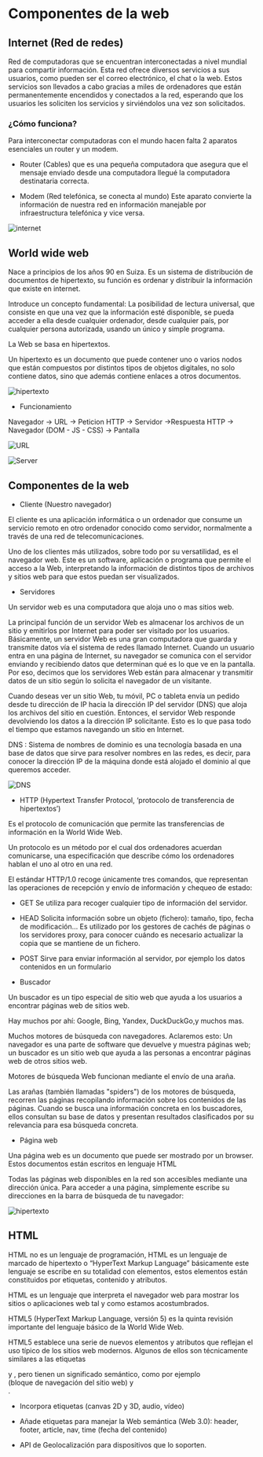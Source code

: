 # Componentes de la web

## Internet (Red de redes)

Red de computadoras que se encuentran interconectadas a nivel mundial para compartir información. Esta red ofrece diversos servicios a sus usuarios, como pueden ser el correo electrónico, el chat o la web. Estos servicios son llevados a cabo gracias a miles de ordenadores que están permanentemente encendidos y conectados a la red, esperando que los
usuarios les soliciten los servicios y sirviéndolos una vez son solicitados.

### ¿Cómo funciona?
Para interconectar computadoras con el mundo hacen falta 2 aparatos esenciales un router y un modem.

- Router (Cables) que es una pequeña computadora que asegura que el mensaje enviado desde una computadora llegué la computadora destinataria correcta.

- Modem (Red telefónica, se conecta al mundo) Este aparato convierte la información de nuestra red en información manejable por infraestructura telefónica y vice versa.

![internet](images/works.png)


## World wide web

Nace a principios de los años 90 en Suiza. Es un sistema de distribución de documentos de hipertexto, su función es ordenar y distribuir la información que existe en internet.

Introduce un concepto fundamental: La posibilidad de lectura universal, que consiste en que una vez que la información esté disponible, se pueda acceder a ella desde cualquier ordenador, desde cualquier país, por cualquier persona autorizada, usando un único y simple programa.

La Web se basa en hipertextos.

Un hipertexto es un documento que puede contener uno o varios nodos que están compuestos por distintos tipos de objetos digitales,
no solo contiene datos, sino que además contiene enlaces a otros documentos.

![hipertexto](images/hipertexto.gif)

* Funcionamiento

Navegador -> URL -> Peticion HTTP -> Servidor ->Respuesta HTTP -> Navegador (DOM - JS - CSS) -> Pantalla

![URL](images/url.PNG)

![Server](images/server.PNG)

## Componentes de la web
- Cliente (Nuestro navegador)

El cliente es una aplicación informática o un ordenador que consume un servicio remoto en otro ordenador conocido como servidor, normalmente a través de una red de telecomunicaciones.

Uno de los clientes más utilizados, sobre todo por su versatilidad, es el navegador web. Este es un software, aplicación o programa que permite el acceso a la Web, interpretando la información de distintos tipos de archivos y sitios web para que estos puedan ser visualizados.

- Servidores

Un servidor web es una computadora que aloja uno o mas sitios web.

La principal función de un servidor Web es almacenar los archivos de un sitio y emitirlos por Internet para poder ser visitado por los usuarios. Básicamente, un servidor Web es una gran computadora que guarda y transmite datos vía el sistema de redes llamado Internet. Cuando un usuario entra en una página de Internet, su navegador se comunica  con el servidor enviando y recibiendo datos que determinan qué es lo que ve en la pantalla. Por eso, decimos que los servidores Web están para almacenar y transmitir datos de un sitio según lo solicita el navegador de un visitante.

 Cuando deseas ver un sitio Web, tu móvil, PC o tableta envía un pedido desde tu dirección de IP hacia la dirección IP del servidor (DNS) que aloja los archivos del sitio en cuestión. Entonces, el servidor Web responde devolviendo los datos a la dirección IP solicitante. Esto es lo que pasa todo el tiempo que estamos navegando un sitio en Internet.
 
 DNS : Sistema de nombres de dominio es una tecnología basada en una base de datos que sirve para resolver nombres en las redes, es decir, para conocer la dirección IP de la máquina donde está alojado el dominio al que queremos acceder.
 
 ![DNS](images/DNS.PNG)
 
- HTTP (Hypertext Transfer Protocol, ‘protocolo de transferencia de hipertextos’)

Es el protocolo de comunicación que permite las transferencias de información en la World Wide Web.

Un protocolo es un método por el cual dos ordenadores acuerdan comunicarse, una especificación que describe cómo los ordenadores hablan el uno al otro en una red.

El estándar HTTP/1.0 recoge únicamente tres comandos, que representan las operaciones de recepción y envío de información y chequeo de estado:

* GET Se utiliza para recoger cualquier tipo de información del servidor.

* HEAD Solicita información sobre un objeto (fichero): tamaño, tipo, fecha de modificación… Es utilizado por los gestores de cachés de páginas o los servidores proxy, para conocer cuándo es necesario actualizar la copia que se mantiene de un fichero.

* POST Sirve para enviar información al servidor, por ejemplo los datos contenidos en un formulario

- Buscador 

Un buscador es un tipo especial de sitio web que ayuda a los usuarios a encontrar páginas web de sitios web.

Hay muchos por ahí: Google, Bing, Yandex, DuckDuckGo,y muchos mas.

Muchos  motores de búsqueda con navegadores. Aclaremos esto: Un navegador es una parte de software que devuelve y muestra páginas web; un buscador es un sitio web que ayuda a las personas a encontrar páginas web de otros sitios web.

Motores de búsqueda Web funcionan mediante el envío de una araña.

Las arañas (también llamadas "spiders") de los motores de búsqueda, recorren las páginas recopilando información sobre los contenidos de las páginas. Cuando se busca una información concreta en los buscadores, ellos consultan su base de datos y presentan resultados clasificados por su relevancia para esa búsqueda concreta.

- Página web

Una página web es un documento que puede ser mostrado por un browser. Estos documentos están escritos en lenguaje HTML

Todas las páginas web disponibles en la red son accesibles mediante una dirección única. Para acceder a una página, simplemente escribe su direcciones en la barra de búsqueda de tu navegador:

![hipertexto](images/web-pages.jpg)

## HTML

HTML no es un lenguaje de programación, HTML es un lenguaje de marcado de hipertexto o “HyperText Markup Language” básicamente este lenguaje se escribe en su totalidad con elementos, estos elementos están constituidos por etiquetas, contenido y atributos.

HTML es un lenguaje que interpreta el navegador web para mostrar los sitios o aplicaciones web tal y como estamos acostumbrados. 

HTML5 (HyperText Markup Language, versión 5) es la quinta revisión importante del lenguaje básico de la World Wide Web.

HTML5 establece una serie de nuevos elementos y atributos que reflejan el uso típico de los sitios web modernos. Algunos de ellos son técnicamente similares a las etiquetas <div> y <span>, pero tienen un significado semántico, como por ejemplo <nav> (bloque de navegación del sitio web) y <footer>.
 
* Incorpora etiquetas (canvas 2D y 3D, audio, vídeo) 

* Añade etiquetas para manejar la Web semántica (Web 3.0): header, footer, article, nav, time (fecha del contenido)

* API de Geolocalización para dispositivos que lo soporten.










